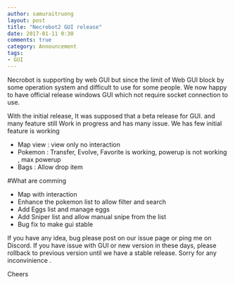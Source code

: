```yaml
---
author: samuraitruong
layout: post
title: "Necrobot2 GUI release"
date: 2017-01-11 0:30
comments: true
category: Announcement
tags:
- GUI
---
```


Necrobot is supporting by web GUI but since the limit of Web GUI block by some operation system and difficult to use  for some people. We now happy to have official release windows GUI which not require socket connection to use. 

With the initial release, It was supposed that a beta release for GUI. and many feature still Work in progress and has many issue. We has few initial feature is working

- Map view : view only no interaction 
- Pokemon : Transfer, Evolve, Favorite is working, powerup is not working , max powerup 
- Bags : Allow drop item

#What are comming
- Map with interaction 
- Enhance the pokemon list to allow filter and search
- Add Eggs list and manage eggs
- Add Sniper list and allow manual snipe from the list
- Bug fix to make gui stable


If you have any idea, bug please post on our issue page or ping me on Discord. If you have issue with GUI or new version in these days, please rollback to previous version until we have a stable release. Sorry for any inconvinience . 


Cheers
 



